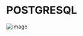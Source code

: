 # POSTGRESQL
![image](https://github.com/Elfn/POSTGRESQL-TRAINING/assets/29838473/030ee81f-8e62-495d-986c-cdd8514ffc44)

